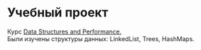 <h1>Учебный проект</h1>
Курс 
<a href="https://www.coursera.org/learn/data-structures-optimizing-performance/home/welcome">
    Data Structures and Performance.
</a>
<br>
Были изучены структуры данных: LinkedList, Trees, HashMaps.


